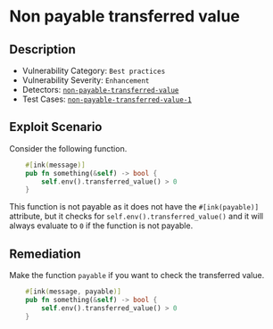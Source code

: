 # Non payable transferred value

## Description

- Vulnerability Category: `Best practices`
- Vulnerability Severity: `Enhancement`
- Detectors: [`non-payable-transferred-value`](https://github.com/CoinFabrik/scout/tree/main/detectors/non-payable-transferred-value)
- Test Cases: [`non-payable-transferred-value-1`](https://github.com/CoinFabrik/scout/tree/main/test-cases/non-payable-transferred-value/non-payable-transferred-value-1)

## Exploit Scenario

Consider the following function.

```rust
    #[ink(message)]
    pub fn something(&self) -> bool {
        self.env().transferred_value() > 0
    }
```

This function is not payable as it does not have the `#[ink(payable)]` attribute, but it checks for `self.env().transferred_value()` and it will always evaluate to `0` if the function is not payable.

## Remediation

Make the function `payable` if you want to check the transferred value.

```rust
    #[ink(message, payable)]
    pub fn something(&self) -> bool {
        self.env().transferred_value() > 0
    }
```
